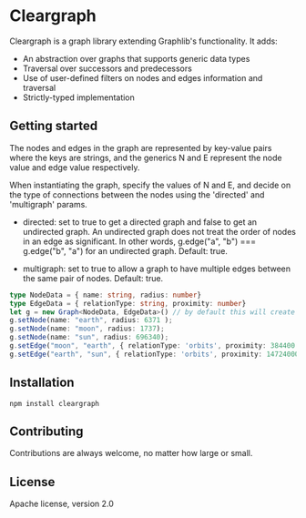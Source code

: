 # Cleargraph

Cleargraph is a graph library extending Graphlib's functionality. It adds:
 * An abstraction over graphs that supports generic data types
 * Traversal over successors and predecessors
 * Use of user-defined filters on nodes and edges information and traversal
 * Strictly-typed implementation

## Getting started

The nodes and edges in the graph are represented by key-value pairs where the keys are strings, 
and the generics N and E represent the node value and edge value respectively.

When instantiating the graph, specify the values of N and E, and decide on the type of connections between the nodes using the 'directed' and 'multigraph' params.

* directed: set to true to get a directed graph and false to get an undirected graph. An undirected graph does not treat the order of nodes in an edge as significant. In other words, g.edge("a", "b") === g.edge("b", "a") for an undirected graph. Default: true.

* multigraph: set to true to allow a graph to have multiple edges between the same pair of nodes. Default: true.

```typescript
type NodeData = { name: string, radius: number}
type EdgeData = { relationType: string, proximity: number}
let g = new Graph<NodeData, EdgeData>() // by default this will create a directed graph that allows multi-edges
g.setNode(name: "earth", radius: 6371 );
g.setNode(name: "moon", radius: 1737);
g.setNode(name: "sun", radius: 696340);
g.setEdge("moon", "earth", { relationType: 'orbits', proximity: 384400 });
g.setEdge("earth", "sun", { relationType: 'orbits', proximity: 147240000 });
```

## Installation

```
npm install cleargraph
```

## Contributing

Contributions are always welcome, no matter how large or small.

## License

Apache license, version 2.0
